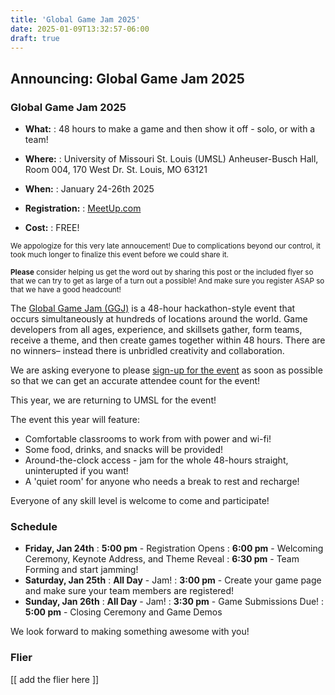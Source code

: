 ```yaml
---
title: 'Global Game Jam 2025'
date: 2025-01-09T13:32:57-06:00
draft: true
---
```


## Announcing: Global Game Jam 2025

### Global Game Jam 2025

- **What:**
  : 48 hours to make a game and then show it off - solo, or with a team!

- **Where:**
  : University of Missouri St. Louis (UMSL) Anheuser-Busch Hall, Room 004, 170 West Dr.
St. Louis, MO 63121

- **When:**
  : January 24-26th 2025

- **Registration:**
  : [<i class="i fa-brands fa-meetup me-1"></i> MeetUp.com](https://www.meetup.com/st-louis-game-developers/events/297210316/)

- **Cost:**
  : FREE!

<div class=" text-body-secondary card my-4">
<div class="card-body p-2">
<p><small>We appologize for this very late annoucement! Due to complications beyond our control, it took much longer to finalize this event before we could share it.</small></p>
<p class="mb-0" ><small><strong>Please</strong> consider helping us get the word out by sharing this post or the included flyer so that we can try to get as large of a turn out a possible! And make sure you register ASAP so that we have a good headcount!</small></p>
</div>
</div>

The [Global Game Jam (GGJ)](https://globalgamejam.org/) is a 48-hour hackathon-style event that occurs simultaneously at hundreds of locations around the world. Game developers from all ages, experience, and skillsets gather, form teams, receive a theme, and then create games together within 48 hours. There are no winners– instead there is unbridled creativity and collaboration.

<div class="alert alert-warning d-flex flex-row">
<div class="p-1 me-2">
<i class="i fa-sharp-duotone fa-regular fa-triangle-exclamation fa-2x"></i>
</div>
<div class="px-1">We are asking everyone to please <a href="https://www.meetup.com/st-louis-game-developers/events/297210316/">sign-up for the event</a> as soon as possible so that we can get an accurate attendee count for the event!</div>
</div>

This year, we are returning to UMSL for the event!

The event this year will feature:

- Comfortable classrooms to work from with power and wi-fi!
- Some food, drinks, and snacks will be provided!
- Around-the-clock access - jam for the whole 48-hours straight, uninterupted if you want!
- A 'quiet room' for anyone who needs a break to rest and recharge!

<div class="alert alert-info d-flex flex-row">
<div class="p-1 me-2">
<i class="i fa-sharp-duotone fa-solid fa-people-group fa-2x"></i>
</div>
<div class="px-1">Everyone of any skill level is welcome to come and participate!</div>
</div>

### Schedule

- **Friday, Jan 24th**
  : **5:00 pm** - Registration Opens
  : **6:00 pm** - Welcoming Ceremony, Keynote Address, and Theme Reveal
  : **6:30 pm** - Team Forming and start jamming!
- **Saturday, Jan 25th**
  : **All Day** - Jam!
  : **3:00 pm** - Create your game page and make sure your team members are registered!
- **Sunday, Jan 26th**
  : **All Day** - Jam!
  : **3:30 pm** - Game Submissions Due!
  : **5:00 pm** - Closing Ceremony and Game Demos

We look forward to making something awesome with you!

### Flier

[[ add the flier here ]]

